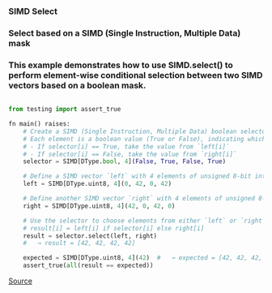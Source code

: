 ### SIMD Select
### Select based on a SIMD (Single Instruction, Multiple Data) mask
### This example demonstrates how to use SIMD.select() to perform element-wise conditional selection between two SIMD vectors based on a boolean mask.

```python

from testing import assert_true

fn main() raises:
    # Create a SIMD (Single Instruction, Multiple Data) boolean selector vector of size 4.
    # Each element is a boolean value (True or False), indicating which value to select from `left` or `right`.
    # - If selector[i] == True, take the value from `left[i]`
    # - If selector[i] == False, take the value from `right[i]`
    selector = SIMD[DType.bool, 4](False, True, False, True)

    # Define a SIMD vector `left` with 4 elements of unsigned 8-bit integers
    left = SIMD[DType.uint8, 4](0, 42, 0, 42)

    # Define another SIMD vector `right` with 4 elements of unsigned 8-bit integers
    right = SIMD[DType.uint8, 4](42, 0, 42, 0)

    # Use the selector to choose elements from either `left` or `right`:
    # result[i] = left[i] if selector[i] else right[i]
    result = selector.select(left, right)
    #   → result = [42, 42, 42, 42]

    expected = SIMD[DType.uint8, 4](42)  #   → expected = [42, 42, 42, 42]
    assert_true(all(result == expected))

```


[Source](https://github.com/ratulb/mojo_programming/blob/main/codes/simd_select.mojo)

